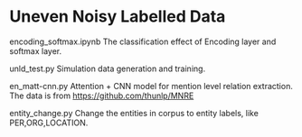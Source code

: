 # Uneven Noisy Labelled Data

encoding_softmax.ipynb
The classification effect of Encoding layer and softmax layer.

unld_test.py
Simulation data generation and training.

en_matt-cnn.py 
Attention + CNN model for mention level relation extraction.
The data is from https://github.com/thunlp/MNRE

entity_change.py
Change the entities in corpus to entity labels, like PER,ORG,LOCATION.



